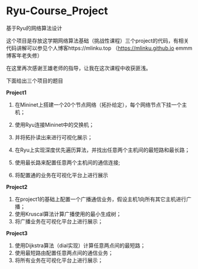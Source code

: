 # Ryu-Course_Project
基于Ryu的网络算法设计

这个项目是存放这学期网络算法基础（挑战性课程）三个project的代码，有相关代码讲解可以参见个人博客https://mlinku.top （https://mlinku.github.io  emmm博客年老失修）
        
在这里再次感谢王雄老师的指导，让我在这次课程中收获匪浅。

下面给出三个项目的题目

**Project1**

1. 在Mininet上搭建一个20个节点网络（拓扑给定），每个网络节点下挂一个主机；

2. 使用Ryu连接Mininet中的交换机；

3. 并将拓扑读出来进行可视化展示；

4. 在Ryu上实现深度优先遍历算法，并找出任意两个主机间的最短路和最长路；

5. 使用最长路来配置任意两个主机间的通信连接;

6. 将配置通的业务在可视化平台上进行展示 

**Project2**

1. 在project1的基础上配置一个广播通信业务，假设主机1向所有其它主机进行广播；
2. 使用Kruscal算法计算广播使用的最小生成树；
3. 将广播业务在可视化平台上进行展示；

**Project3**

1. 使用Dijkstra算法（dial实现）计算任意两点间的最短路；
2. 使用最短路由配置任意两点间的通信业务；
3. 将所有业务在可视化平台上进行展示；



